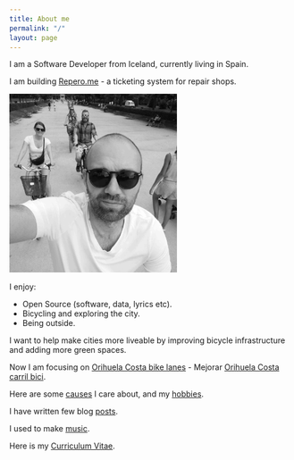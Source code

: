 ```yaml
---
title: About me
permalink: "/"
layout: page
---
```


I am a Software Developer from Iceland, currently living in Spain.

I am building [Repero.me](https://repero.me) - a ticketing system for repair shops.

<img src="/assets/selfie_bike_bw.jpg" class="img-fluid" width="300"/>

I enjoy:
* Open Source (software, data, lyrics etc).
* Bicycling and exploring the city.
* Being outside.

I want to help make cities more liveable by improving bicycle infrastructure and adding more green spaces.

Now I am focusing on [Orihuela Costa bike lanes](/orihuela) - Mejorar [Orihuela Costa carril bici](orihuela).

Here are some [causes](/causes) I care about, and my [hobbies](/hobby).

I have written few blog [posts](/posts).

I used to make [music](/music).

Here is my [Curriculum Vitae](/cv).
